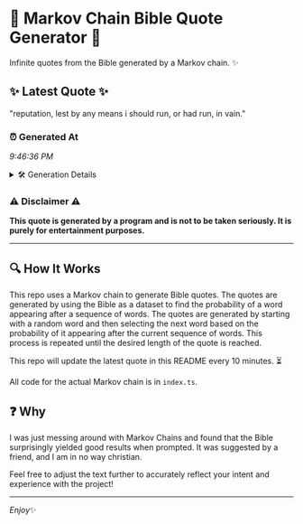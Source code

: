 # 📖 Markov Chain Bible Quote Generator 📖

Infinite quotes from the Bible generated by a Markov chain. ✨

## ✨ Latest Quote ✨
"reputation, lest by any means i should run, or had run, in vain."

### ⏰ Generated At
*9:46:36 PM*

<details>
    <summary>🛠️ Generation Details</summary>
    <p>
        <strong>🌱 Seed:</strong> reputation,<br>
        <strong>🔄 Iterations:</strong> 12<br>
        <strong>📜 Context History:</strong><br>[ reputation, ]: lest<br>[ reputation,, lest ]: by<br>[ reputation,, lest, by ]: any<br>[ reputation,, lest, by, any ]: means<br>[ reputation,, lest, by, any, means ]: i<br>[ reputation,, lest, by, any, means, i ]: should<br>[ lest, by, any, means, i, should ]: run,<br>[ by, any, means, i, should, run, ]: or<br>[ any, means, i, should, run,, or ]: had<br>[ means, i, should, run,, or, had ]: run,<br>[ i, should, run,, or, had, run, ]: in<br>[ should, run,, or, had, run,, in ]: vain.<br>
    </p>
</details>

### ⚠️ Disclaimer ⚠️
**This quote is generated by a program and is not to be taken seriously. It is purely for entertainment purposes.**

---

## 🔍 How It Works

This repo uses a Markov chain to generate Bible quotes. The quotes are generated by using the Bible as a dataset to find the probability of a word appearing after a sequence of words. The quotes are generated by starting with a random word and then selecting the next word based on the probability of it appearing after the current sequence of words. This process is repeated until the desired length of the quote is reached.

This repo will update the latest quote in this README every 10 minutes. ⏳

All code for the actual Markov chain is in `index.ts`.

## ❓ Why

I was just messing around with Markov Chains and found that the Bible surprisingly yielded good results when prompted. 
It was suggested by a friend, and I am in no way christian.

Feel free to adjust the text further to accurately reflect your intent and experience with the project!

---

*Enjoy*✨
